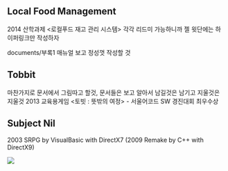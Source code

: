 ## Local Food Management
2014 산학과제 <로컬푸드 재고 관리 시스템>
각각 리드미 가능하니까 젤 윗단에는 하이퍼링크만 작성하자

documents/부록1 매뉴얼 보고 정성껏 작성할 것

## Tobbit
마찬가지로 문서에서 그림따고 할것, 문서들은 보고 알아서 남길것은 남기고 지울것은 지울것
2013 교육용게임 <토빗 : 뜻밖의 여정> - 서울어코드 SW 경진대회 최우수상

## Subject Nil
2003 SRPG by VisualBasic with DirectX7 (2009 Remake by C++ with DirectX9)

![](subject_niil/README.JPG)

